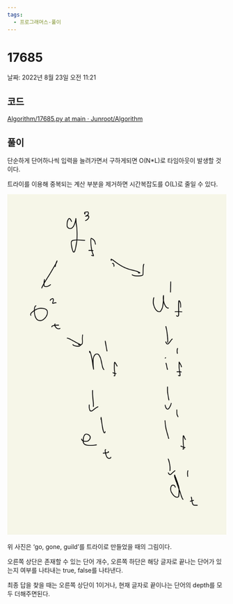 ```yaml
---
tags:
  - 프로그래머스-풀이
---
```

# 17685

날짜: 2022년 8월 23일 오전 11:21

## 코드

[Algorithm/17685.py at main · Junroot/Algorithm](https://github.com/Junroot/Algorithm/blob/main/programmers/17685.py)

## 풀이

단순하게 단어하나씩 입력을 늘려가면서 구하게되면 O(N*L)로 타임아웃이 발생할 것이다.

트라이를 이용해 중복되는 계산 부분을 제거하면 시간복잡도를 O(L)로 줄일 수 있다.

![Untitled](assets/Untitled_8.png)

위 사진은 ‘go, gone, guild’를 트라이로 만들었을 때의 그림이다.

오른쪽 상단은 존재할 수 있는 단어 개수, 오른쪽 하단은 해당 글자로 끝나는 단어가 있는지 여부를 나타내는 true, false를 나타낸다.

최종 답을 찾을 때는 오른쪽 상단이 1이거나, 현재 글자로 끝이나는 단어의 depth를 모두 더해주면된다.